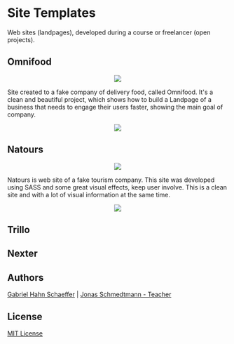 # Site Templates

Web sites (landpages), developed during a course or freelancer (open projects).

## Omnifood

<p align="center">
  <img src="https://media.giphy.com/media/jUvGCgpXs35kGZhANB/giphy.gif">
</p>

Site created to a fake company of delivery food, called Omnifood. It's a clean and beautiful project, which shows how to build a Landpage of a business that needs to engage their users faster, showing the main goal of company.

<p align="center">
  <img src="https://media.giphy.com/media/Lp4KY4XE7OkSb4gj6S/giphy.gif">
</p>

## Natours

<p align="center">
  <img src="https://media.giphy.com/media/dUMqycQXb3MO0RKCaQ/giphy.gif">
</p>

Natours is web site of a fake tourism company. This site was developed using SASS and some great visual effects, keep user involve. This is a clean site and with a lot of visual information at the same time.

<p align="center">
  <img src="https://media.giphy.com/media/YPIso0nbAka7x3CnpF/giphy.gif">
</p>

## Trillo

## Nexter

## Authors

[Gabriel Hahn Schaeffer](https://github.com/gabriel-hahn/) | 
[Jonas Schmedtmann - Teacher](https://github.com/jonasschmedtmann)

## License

[MIT License](https://github.com/gabriel-hahn/site-templates/blob/master/LICENSE)
